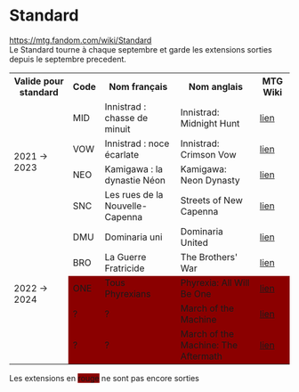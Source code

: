 # Standard

https://mtg.fandom.com/wiki/Standard <br/>
Le Standard tourne à chaque septembre et garde les extensions sorties depuis le septembre precedent. 

<table>
	<tr>
		<th>Valide pour standard</th>
		<th>Code</th>
		<th>Nom français</th>
		<th>Nom anglais</th>
		<th>MTG Wiki</th>
	</tr>
	<tr>
		<td rowspan="4">2021 → 2023</td>
		<td>MID</td>
		<td>Innistrad : chasse de minuit</td>
		<td>Innistrad: Midnight Hunt</td>
		<td><a href="https://mtg.fandom.com/wiki/Innistrad:_Midnight_Hunt">lien</a></td>
	</tr>
	<tr>
		<td>VOW</td>
		<td>Innistrad : noce écarlate</td>
		<td>Innistrad: Crimson Vow</td>
		<td><a href="https://mtg.fandom.com/wiki/Innistrad:_Crimson_Vow">lien</a></td>
	</tr>
	<tr>
		<td>NEO</td>
		<td>Kamigawa : la dynastie Néon</td>
		<td>Kamigawa: Neon Dynasty</td>
		<td><a href="https://mtg.fandom.com/wiki/Kamigawa:_Neon_Dynasty">lien</a></td>
	</tr>
	<tr>
		<td>SNC</td>
		<td>Les rues de la Nouvelle-Capenna</td>
		<td>Streets of New Capenna</td>
		<td><a href="https://mtg.fandom.com/wiki/Kamigawa:_Neon_Dynasty">lien</a></td>
	</tr>
	<tr>
		<td rowspan="5">2022 → 2024</td>
		<td>DMU</td>
		<td>Dominaria uni</td>
		<td>Dominaria United</td>
		<td><a href="https://mtg.fandom.com/wiki/Dominaria_United">lien</a></td>
	</tr>
	<tr>
		<td>BRO</td>
		<td>La Guerre Fratricide</td>
		<td>The Brothers' War</td>
		<td><a href="https://mtg.fandom.com/wiki/The_Brothers%27_War">lien</a></td>
	</tr>
	<tr style="background-color: darkred">
		<td>ONE</td>
		<td>Tous Phyrexians</td>
		<td>Phyrexia: All Will Be One</td>
		<td><a href="https://mtg.fandom.com/wiki/Phyrexia:_All_Will_Be_One">lien</a></td>
	</tr>
	<tr style="background-color: darkred">
		<td>?</td>
		<td>?</td>
		<td>March of the Machine</td>
		<td><a href="https://mtg.fandom.com/wiki/March_of_the_Machine">lien</a></td>
	</tr>
	<tr style="background-color: darkred">
		<td>?</td>
		<td>?</td>
		<td>March of the Machine: The Aftermath</td>
		<td><a href="https://mtg.fandom.com/wiki/March_of_the_Machine:_The_Aftermath">lien</a></td>
	</tr>
</table>

Les extensions en <span style="background-color: darkred">rouge</span> ne sont pas encore sorties
